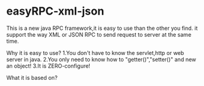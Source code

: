 # easyRPC-xml-json
This is a new java RPC framework,it is easy to use than the other you find.
it support the way XML or JSON RPC to send request to server at the same time.

Why it is easy to use?
1.You don't have to know the servlet,http or web server in java.
2.You only need to know how to "getter()","setter()" and new an object!
3.It is ZERO-configure!
 
What it is based on?
